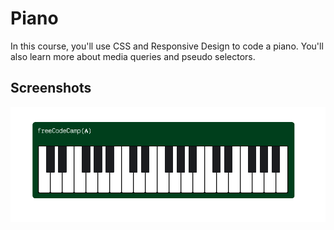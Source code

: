 # Piano

In this course, you'll use CSS and Responsive Design to code a piano. You'll also learn more about media queries and pseudo selectors.

## Screenshots

<img src="https://github.com/scheuringtamas/freeCodeCamp/blob/main/Responsive_Web_Design/Piano/piano.png" />
